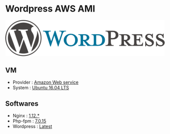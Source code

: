 # Wordpress AWS AMI

![wordpress](../../../wordpress/wordpress-logo.svg)

## VM

- Provider : [Amazon Web service](https://aws.amazon.com/what-is-aws/)
- System : [Ubuntu 16.04 LTS](https://wiki.ubuntu.com/XenialXerus/ReleaseNotes)

## Softwares

- Nginx : [1.12.*](http://nginx.org/en/CHANGES-1.12)
- Php-fpm : [7.0.15](http://www.php.net/ChangeLog-7.php#7.0.15)
- Wordpress : [Latest](https://wordpress.org/)
